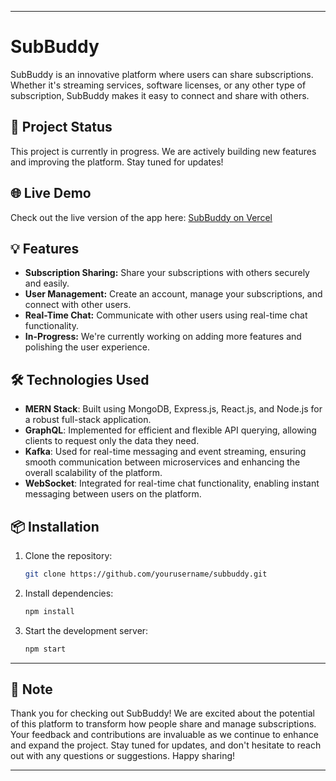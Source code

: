 
---

# SubBuddy

SubBuddy is an innovative platform where users can share subscriptions. Whether it's streaming services, software licenses, or any other type of subscription, SubBuddy makes it easy to connect and share with others.

## 🚧 Project Status

This project is currently in progress. We are actively building new features and improving the platform. Stay tuned for updates!

## 🌐 Live Demo

Check out the live version of the app here: [SubBuddy on Vercel](https://sub-share-eosin.vercel.app)

## 💡 Features

- **Subscription Sharing:** Share your subscriptions with others securely and easily.
- **User Management:** Create an account, manage your subscriptions, and connect with other users.
- **Real-Time Chat:** Communicate with other users using real-time chat functionality.
- **In-Progress:** We're currently working on adding more features and polishing the user experience.

## 🛠️ Technologies Used

- **MERN Stack**: Built using MongoDB, Express.js, React.js, and Node.js for a robust full-stack application.
- **GraphQL**: Implemented for efficient and flexible API querying, allowing clients to request only the data they need.
- **Kafka**: Used for real-time messaging and event streaming, ensuring smooth communication between microservices and enhancing the overall scalability of the platform.
- **WebSocket**: Integrated for real-time chat functionality, enabling instant messaging between users on the platform.

## 📦 Installation

1. Clone the repository:

   ```bash
   git clone https://github.com/yourusername/subbuddy.git
   ```

2. Install dependencies:

   ```bash
   npm install
   ```

3. Start the development server:

   ```bash
   npm start
   ```

---

## 📜 Note

Thank you for checking out SubBuddy! We are excited about the potential of this platform to transform how people share and manage subscriptions. Your feedback and contributions are invaluable as we continue to enhance and expand the project. Stay tuned for updates, and don't hesitate to reach out with any questions or suggestions. Happy sharing!

---